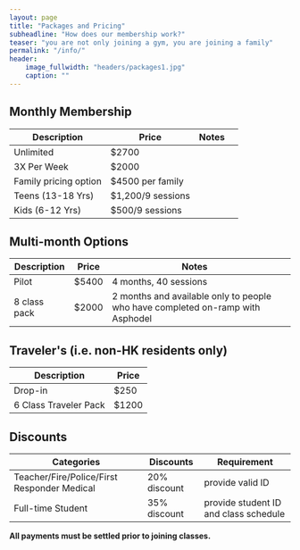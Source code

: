 ```yaml
---
layout: page
title: "Packages and Pricing"
subheadline: "How does our membership work?"
teaser: "you are not only joining a gym, you are joining a family"
permalink: "/info/"
header:
    image_fullwidth: "headers/packages1.jpg"
    caption: ""
---
```


## Monthly Membership


Description | Price | Notes | <i class="fa fa-shopping-cart fa-lg"></i>
--- | --- | --- | ---
Unlimited | $2700 | |
3X Per Week | $2000 | |
Family pricing option | $4500 per family | |
Teens (13-18 Yrs) | $1,200/9 sessions | |
Kids (6-12 Yrs) | $500/9 sessions | |


## Multi-month Options


Description | Price | Notes | <i class="fa fa-shopping-cart fa-lg"></i>
--- | --- | --- | ---
Pilot | $5400 | 4 months, 40 sessions |
8 class pack | $2000 | 2 months and available only to people who have completed on-ramp with Asphodel |


## Traveler's (i.e. non-HK residents only)


Description | Price
--- | ---
Drop-in | $250
6 Class Traveler Pack | $1200


## Discounts


Categories | Discounts | Requirement
--- | --- | ---
Teacher/Fire/Police/First Responder Medical | 20% discount | provide valid ID
Full-time Student | 35% discount | provide student ID and class schedule


**All payments must be settled prior to joining classes.**
